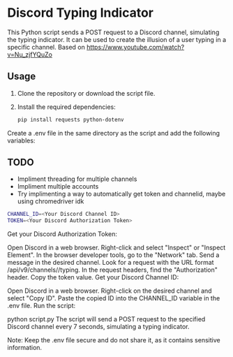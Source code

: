 # Discord Typing Indicator

This Python script sends a POST request to a Discord channel, simulating the typing indicator. It can be used to create the illusion of a user typing in a specific channel.
Based on
https://www.youtube.com/watch?v=Nu_zjfYQuZo

## Usage

1. Clone the repository or download the script file.

2. Install the required dependencies:
   ```bash
   pip install requests python-dotenv
Create a .env file in the same directory as the script and add the following variables:

## TODO
- Impliment threading for multiple channels
- Impliment multiple accounts
- Try implimenting a way to automatically get token and channelid, maybe using chromedriver idk

```bash
CHANNEL_ID=<Your Discord Channel ID>
TOKEN=<Your Discord Authorization Token>
```
Get your Discord Authorization Token:

Open Discord in a web browser.
Right-click and select "Inspect" or "Inspect Element".
In the browser developer tools, go to the "Network" tab.
Send a message in the desired channel.
Look for a request with the URL format /api/v9/channels/<Channel ID>/typing.
In the request headers, find the "Authorization" header. Copy the token value.
Get your Discord Channel ID:

Open Discord in a web browser.
Right-click on the desired channel and select "Copy ID".
Paste the copied ID into the CHANNEL_ID variable in the .env file.
Run the script:

python script.py
The script will send a POST request to the specified Discord channel every 7 seconds, simulating a typing indicator.

Note: Keep the .env file secure and do not share it, as it contains sensitive information.

